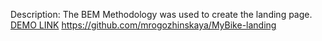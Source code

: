 Description:
The BEM Methodology was used to create the landing page.
[DEMO LINK](https://mrogozhinskaya.github.io/MyBike-landing/)
https://github.com/mrogozhinskaya/MyBike-landing
